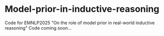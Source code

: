 # Model-prior-in-inductive-reasoning
Code for EMNLP2025 "On the role of model prior in real-world inductive reasoning"
Code coming soon...
